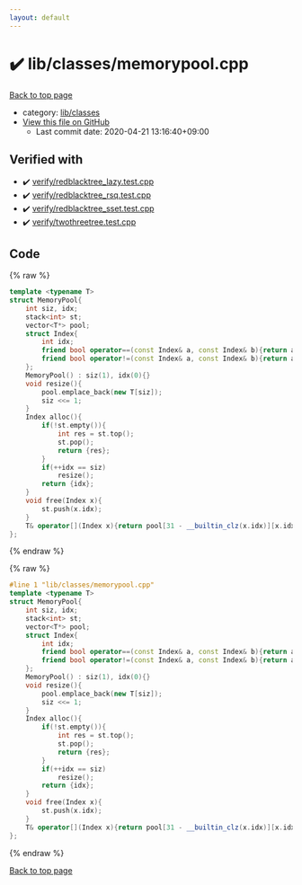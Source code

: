 ```yaml
---
layout: default
---
```


<!-- mathjax config similar to math.stackexchange -->
<script type="text/javascript" async
  src="https://cdnjs.cloudflare.com/ajax/libs/mathjax/2.7.5/MathJax.js?config=TeX-MML-AM_CHTML">
</script>
<script type="text/x-mathjax-config">
  MathJax.Hub.Config({
    TeX: { equationNumbers: { autoNumber: "AMS" }},
    tex2jax: {
      inlineMath: [ ['$','$'] ],
      processEscapes: true
    },
    "HTML-CSS": { matchFontHeight: false },
    displayAlign: "left",
    displayIndent: "2em"
  });
</script>

<script type="text/javascript" src="https://cdnjs.cloudflare.com/ajax/libs/jquery/3.4.1/jquery.min.js"></script>
<script src="https://cdn.jsdelivr.net/npm/jquery-balloon-js@1.1.2/jquery.balloon.min.js" integrity="sha256-ZEYs9VrgAeNuPvs15E39OsyOJaIkXEEt10fzxJ20+2I=" crossorigin="anonymous"></script>
<script type="text/javascript" src="../../../assets/js/copy-button.js"></script>
<link rel="stylesheet" href="../../../assets/css/copy-button.css" />


# :heavy_check_mark: lib/classes/memorypool.cpp

<a href="../../../index.html">Back to top page</a>

* category: <a href="../../../index.html#1a2816715ae26fbd9c4a8d3f916105a3">lib/classes</a>
* <a href="{{ site.github.repository_url }}/blob/master/lib/classes/memorypool.cpp">View this file on GitHub</a>
    - Last commit date: 2020-04-21 13:16:40+09:00




## Verified with

* :heavy_check_mark: <a href="../../../verify/verify/redblacktree_lazy.test.cpp.html">verify/redblacktree_lazy.test.cpp</a>
* :heavy_check_mark: <a href="../../../verify/verify/redblacktree_rsq.test.cpp.html">verify/redblacktree_rsq.test.cpp</a>
* :heavy_check_mark: <a href="../../../verify/verify/redblacktree_sset.test.cpp.html">verify/redblacktree_sset.test.cpp</a>
* :heavy_check_mark: <a href="../../../verify/verify/twothreetree.test.cpp.html">verify/twothreetree.test.cpp</a>


## Code

<a id="unbundled"></a>
{% raw %}
```cpp
template <typename T>
struct MemoryPool{
    int siz, idx;
    stack<int> st;
    vector<T*> pool;
    struct Index{
        int idx;
        friend bool operator==(const Index& a, const Index& b){return a.idx == b.idx;}
        friend bool operator!=(const Index& a, const Index& b){return a.idx != b.idx;}
    };
    MemoryPool() : siz(1), idx(0){}
    void resize(){
        pool.emplace_back(new T[siz]);
        siz <<= 1;
    }
    Index alloc(){
        if(!st.empty()){
            int res = st.top();
            st.pop();
            return {res};
        }
        if(++idx == siz)
            resize();
        return {idx};
    }
    void free(Index x){
        st.push(x.idx);
    }
    T& operator[](Index x){return pool[31 - __builtin_clz(x.idx)][x.idx & ~(1 << (31 - __builtin_clz(x.idx)))];}
};


```
{% endraw %}

<a id="bundled"></a>
{% raw %}
```cpp
#line 1 "lib/classes/memorypool.cpp"
template <typename T>
struct MemoryPool{
    int siz, idx;
    stack<int> st;
    vector<T*> pool;
    struct Index{
        int idx;
        friend bool operator==(const Index& a, const Index& b){return a.idx == b.idx;}
        friend bool operator!=(const Index& a, const Index& b){return a.idx != b.idx;}
    };
    MemoryPool() : siz(1), idx(0){}
    void resize(){
        pool.emplace_back(new T[siz]);
        siz <<= 1;
    }
    Index alloc(){
        if(!st.empty()){
            int res = st.top();
            st.pop();
            return {res};
        }
        if(++idx == siz)
            resize();
        return {idx};
    }
    void free(Index x){
        st.push(x.idx);
    }
    T& operator[](Index x){return pool[31 - __builtin_clz(x.idx)][x.idx & ~(1 << (31 - __builtin_clz(x.idx)))];}
};


```
{% endraw %}

<a href="../../../index.html">Back to top page</a>

